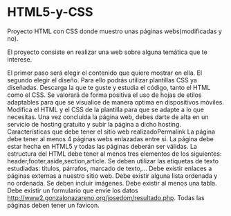 # HTML5-y-CSS
Proyecto HTML con CSS donde muestro unas páginas webs(modificadas y no).

El proyecto consiste en realizar una web sobre alguna temática que te interese.

El primer paso será elegir el contenido que quiere mostrar en ella.
El segundo elegir el diseño. Para ello podrás utilizar plantillas CSS ya diseñadas. Descarga la que te guste y estudia el código, tanto el HTML como el CSS. Se valorará de forma positiva el uso de hojas de etilos adaptables para que se visualice de manera optima en dispositivos móviles.
Modifica el HTML y el CSS de la plantilla para que se adapte a lo que necesitas.
Una vez concluida la página web, debes darte de alta en un servicio de hosting gratuito y subir la página a dicho hosting.
Características que debe tener el sitio web realizadoPermalink
La página debe tener al menos 4 páginas webs enlazadas entre si.
La página debe estar hecha en HTML5 y todas las páginas deberán ser válidas.
La estructura del HTML debe tener al menos tres elementos de los siguientes: header,footer,aside,section,article.
Se deben utilizar las etiquetas de texto estudiadas: títulos, párrafos, marcado de texto,…
Debe existir enlaces a páginas externas a nuestro sitio web.
Debe existir alguna lista ordenada y no ordenada.
Se deben incluir imágenes.
Debe existir al menos una tabla.
Debe existir un formulario que envíe los datos http://www2.gonzalonazareno.org/josedom/resultado.php.
Todas las páginas deben tener un favicon.
